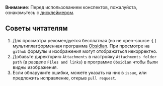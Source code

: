 **Внимание**: Перед использованием конспектов, пожалуйста, ознакомьтесь с [дисклеймером](DISCLAIMER.md).

## Советы читателям

1. Для просмотра рекомендуется бесплатная (но не open-source :\[ ) мультиплатформенная программа [Obsidian]({https://obsidian.md/). При просмотре на `github` формулы и изображения могут отображаться некорректно.
2. Добавьте директорию `Attachments` в настройку `Attachments folder path` (в разделе `Files and links`) в программе `Obsidian`  чтобы были видны изображения.
3. Если обнаружите ошибки, можете указать на них в `issue`, или предложить исправление, открыв `pull request`.
